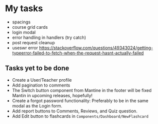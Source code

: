 # My tasks

- spacings
- course grid cards
- login modal
- error handling in handlers (try catch)
- post request cleanup
- useswr error
  <https://stackoverflow.com/questions/49343024/getting-typeerror-failed-to-fetch-when-the-request-hasnt-actually-failed>

## Tasks yet to be done

- Create a User/Teacher profile
- Add pagination to comments
- The Switch button component from Mantine in the footer will be fixed Mantin in
  upcoming releases, hopefully!
- Create a forgot password functionality: Preferably to be in the same modal as
  the Login form.
- Add report buttons to Comments, Reviews, and Quiz question.
- Add Edit button to flashcards in `Components/Dashboard/NewFlashcard`
